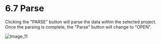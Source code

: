 # 6.7 Parse

Clicking the "PARSE" button will parse the data within the selected project. Once the parsing is complete, the "Parse" button will change to "OPEN".

![Image_11](../../../images/image_11.png)

